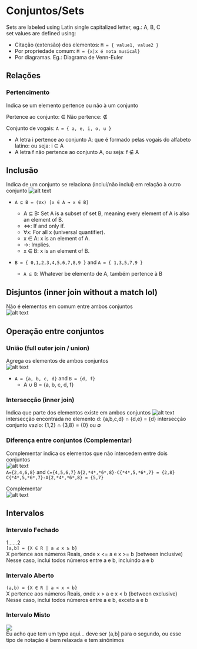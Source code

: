 # Conjuntos/Sets
Sets are labeled using Latin single capitalized letter, eg.: A, B, C  
set values are defined using: 
- Citação (extensão) dos elementos: `M = { value1, value2 }`  
- Por propriedade comum: `M = {x|x é nota musical}`
- Por diagramas. Eg.: Diagrama de Venn-Euler

## Relações
### Pertencimento
Indica se um elemento pertence ou não à um conjunto

Pertence ao conjunto: ∈
Não pertence: ∉

Conjunto de vogais: `A = { a, e, i, o, u }`  

- A letra i pertence ao conjunto A: que é formado pelas vogais do alfabeto latino: ou seja: i ∈ A  
- A letra f não pertence ao conjunto A, ou seja: f ∉ A

## Inclusão
Indica de um conjunto se relaciona (inclui/não inclui) em relação à outro conjunto
![alt text](image.png)  
- `A ⊆ B ⇔ (∀x) [x ∈ A → x ∈ B]`
  - A ⊆ B: Set A is a subset of set B, meaning every element of A is also an element of B.
  - ⇔: If and only if.
  - ∀x: For all x (universal quantifier).
  - x ∈ A: x is an element of A.
  - →: Implies.
  - x ∈ B: x is an element of B.

- `B = { 0,1,2,3,4,5,6,7,8,9 }` and `A = { 1,3,5,7,9 }`
   - `A ⊆ B`: Whatever be elemento de A, também pertence à B

## Disjuntos (inner join without a match lol)
Não é elementos em comum entre ambos conjuntos  
![alt text](image-2.png)

## Operação entre conjuntos
### União (full outer join / union)
Agrega os elementos de ambos conjuntos  
![alt text](image-1.png)
- `A = {a, b, c, d}` and `B = {d, f}`
   - A ∪ B = {a, b, c, d, f}

### Intersecção (inner join)
Indica que parte dos elementos existe em ambos conjuntos
![alt text](image-3.png)  
intersecção encontrada no elemento d: {a,b,c,d} ∩ {d,e} = {d}
intersecção conjunto vazio: {1,2} ∩ {3,8} = {0} ou ∅  

### Diferença entre conjuntos (Complementar)
Complementar indica os elementos que não intercedem entre dois conjuntos  
![alt text](image-4.png)  
`A={2,4,6,8}` and `C={4,5,6,7}`
`A{2,*4*,*6*,8}-C{*4*,5,*6*,7} = {2,8}`
`C{*4*,5,*6*,7}-A{2,*4*,*6*,8} = {5,7}`

Complementar  
![alt text](image-5.png)

## Intervalos
### Intervalo Fechado
1......2  
`[a,b] = {X ∈ R | a ≲ x ≳ b}`  
X pertence aos números Reais, onde x <= a e x >= b (between inclusive)
Nesse caso, inclui todos números entre a e b, incluindo a e b

### Intervalo Aberto
`(a,b) = {X ∈ R | a < x < b}`  
X pertence aos números Reais, onde x > a e x < b (between exclusive)
Nesse caso, inclui todos números entre a e b, exceto a e b

### Intervalo Misto
![](image-6.png)  
Eu acho que tem um typo aqui... deve ser (a,b] para o segundo, ou esse tipo de notação é bem relaxada e tem sinônimos

